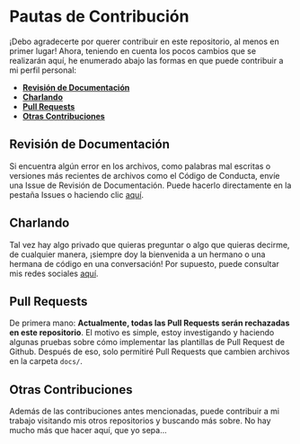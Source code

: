 # Pautas de Contribución

¡Debo agradecerte por querer contribuir en este repositorio, al menos en primer
lugar! Ahora, teniendo en cuenta los pocos cambios que se realizarán aquí, he
enumerado abajo las formas en que puede contribuir a mi perfil personal:

- **[Revisión de Documentación]**
- **[Charlando]**
- **[Pull Requests]**
- **[Otras Contribuciones]**

## Revisión de Documentación

Si encuentra algún error en los archivos, como palabras mal escritas o versiones
más recientes de archivos como el Código de Conducta, envíe una Issue de Revisión
de Documentación. Puede hacerlo directamente en la pestaña Issues o haciendo clic
[aquí][Revisión de Docs].

## Charlando

Tal vez hay algo privado que quieras preguntar o algo que quieras decirme, de
cualquier manera, ¡siempre doy la bienvenida a un hermano o una hermana de código
en una conversación! Por supuesto, puede consultar mis redes sociales
[aquí][Redes Sociales].

## Pull Requests

De primera mano: **Actualmente, todas las Pull Requests serán rechazadas en este
repositorio**. El motivo es simple, estoy investigando y haciendo algunas pruebas
sobre cómo implementar las plantillas de Pull Request de Github. Después de eso,
solo permitiré Pull Requests que cambien archivos en la carpeta `docs/`.

## Otras Contribuciones

Además de las contribuciones antes mencionadas, puede contribuir a mi trabajo
visitando mis otros repositorios y buscando más sobre. No hay mucho más que hacer
aquí, que yo sepa...

[Revisión de Documentación]: #revisión-de-documentación
[Revisión de Docs]: https://github.com/Mestre-Tramador/Mestre-Tramador/issues/new?assignees=Mestre-Tramador&labels=Type%3A+Docs+Revision%2CStatus%3A+Opened&template=DOCS-REVISION.ES.yml&title=%5BDOCS%5D%3A+
[Charlando]: #charlando
[Redes Sociales]: https://github.com/Mestre-Tramador/Mestre-Tramador/blob/main/README.ES.md#redes-sociales
[Pull Requests]: #pull-requests
[Otras Contribuciones]: #otras-contribuciones
